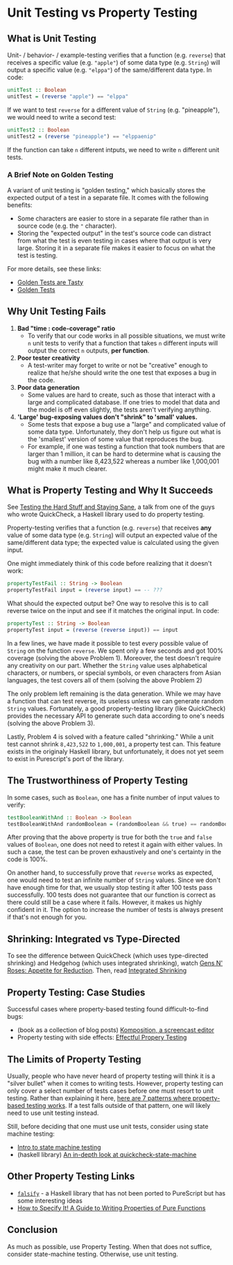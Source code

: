 # Unit Testing vs Property Testing

## What is Unit Testing

Unit- / behavior- / example-testing verifies that a function (e.g. `reverse`) that receives a specific value (e.g. `"apple"`) of some data type (e.g. `String`) will output a specific value (e.g. `"elppa"`) of the same/different data type. In code:
```haskell
unitTest :: Boolean
unitTest = (reverse "apple") == "elppa"
```

If we want to test `reverse` for a different value of `String` (e.g. "pineapple"), we would need to write a second test:
```haskell
unitTest2 :: Boolean
unitTest2 = (reverse "pineapple") == "elppaenip"
```
If the function can take `n` different intputs, we need to write `n` different unit tests.

### A Brief Note on Golden Testing

A variant of unit testing is "golden testing," which basically stores the expected output of a test in a separate file. It comes with the following benefits:
- Some characters are easier to store in a separate file rather than in source code (e.g. the `"` character).
- Storing the "expected output" in the test's source code can distract from what the test is even testing in cases where that output is very large. Storing it in a separate file makes it easier to focus on what the test is testing.

For more details, see these links:
- [Golden Tests are Tasty](https://kseo.github.io/posts/2016-12-15-golden-tests-are-tasty.html)
- [Golden Tests](https://ro-che.info/articles/2017-12-04-golden-tests)

## Why Unit Testing Fails

1. **Bad "time : code-coverage" ratio**
    - To verify that our code works in all possible situations, we must write `n` unit tests to verify that a function that takes `n` different inputs will output the correct `n` outputs, **per function**.
2. **Poor tester creativity**
    - A test-writer may forget to write or not be "creative" enough to realize that he/she should write the one test that exposes a bug in the code.
3. **Poor data generation**
    - Some values are hard to create, such as those that interact with a large and complicated database. If one tries to model that data and the model is off even slightly, the tests aren't verifying anything.
4. **'Large' bug-exposing values don't "shrink" to 'small' values.**
    - Some tests that expose a bug use a "large" and complicated value of some data type. Unfortunately, they don't help us figure out what is the 'smallest' version of some value that reproduces the bug.
    - For example, if one was testing a function that took numbers that are larger than 1 million, it can be hard to determine what is causing the bug with a number like 8,423,522 whereas a number like 1,000,001 might make it much clearer.

## What is Property Testing and Why It Succeeds

See [Testing the Hard Stuff and Staying Sane](https://www.youtube.com/watch?v=V8v-1PnFisU), a talk from one of the guys who wrote QuickCheck, a Haskell library used to do property testing.

Property-testing verifies that a function (e.g. `reverse`) that receives **any** value of some data type (e.g. `String`) will output an expected value of the same/different data type; the expected value is calculated using the given input.

One might immediately think of this code before realizing that it doesn't work:
```haskell
propertyTestFail :: String -> Boolean
propertyTestFail input = (reverse input) == -- ???
```
What should the expected output be? One way to resolve this is to call reverse twice on the input and see if it matches the original input. In code:
```haskell
propertyTest :: String -> Boolean
propertyTest input = (reverse (reverse input)) == input
```

In a few lines, we have made it possible to test every possible value of `String` on the function `reverse`. We spent only a few seconds and got 100% coverage (solving the above Problem 1). Moreover, the test doesn't require any creativity on our part. Whether the `String` value uses alphabetical characters, or numbers, or special symbols, or even characters from Asian languages, the test covers all of them (solving the above Problem 2)

The only problem left remaining is the data generation. While we may have a function that can test reverse, its useless unless we can generate random `String` values. Fortunately, a good property-testing library (like QuickCheck) provides the necessary API to generate such data according to one's needs (solving the above Problem 3).

Lastly, Problem 4 is solved with a feature called "shrinking." While a unit test cannot shrink `8,423,522` to `1,000,001`, a property test can. This feature exists in the originaly Haskell library, but unfortunately, it does not yet seem to exist in Purescript's port of the library.

## The Trustworthiness of Property Testing

In some cases, such as `Boolean`, one has a finite number of input values to verify:
```haskell
testBooleanWithAnd :: Boolean -> Boolean
testBooleanWithAnd randomBoolean = (randomBoolean && true) == randomBoolean
```
After proving that the above property is true for both the `true` and `false` values of `Boolean`, one does not need to retest it again with either values. In such a case, the test can be proven exhaustively and one's certainty in the code is 100%.

On another hand, to successfully prove that `reverse` works as expected, one would need to test an infinite number of `String` values. Since we don't have enough time for that, we usually stop testing it after 100 tests pass successfully. 100 tests does not guarantee that our function is correct as there could still be a case where it fails. However, it makes us highly confident in it. The option to increase the number of tests is always present if that's not enough for you.

## Shrinking: Integrated vs Type-Directed

To see the difference between QuickCheck (which uses type-directed shrinking) and Hedgehog (which uses integrated shrinking), watch [Gens N' Roses: Appetite for Reduction](https://www.youtube.com/watch?v=AIv_9T0xKEo). Then, read [Integrated Shrinking](http://www.well-typed.com/blog/2019/05/integrated-shrinking/)

## Property Testing: Case Studies

Successful cases where property-based testing found difficult-to-find bugs:
- (book as a collection of blog posts) [Komposition, a screencast editor](https://leanpub.com/property-based-testing-in-a-screencast-editor)
- Property testing with side effects: [Effectful Propery Testing](https://www.parsonsmatt.org/2020/03/11/effectful_property_testing.html)

## The Limits of Property Testing

Usually, people who have never heard of property testing will think it is a "silver bullet" when it comes to writing tests. However, property testing can only cover a select number of tests cases before one must resort to unit testing. Rather than explaining it here, [here are 7 patterns where property-based testing works](https://fsharpforfunandprofit.com/posts/property-based-testing-2/). If a test falls outside of that pattern, one will likely need to use unit testing instead.

Still, before deciding that one must use unit tests, consider using state machine testing:
- [Intro to state machine testing](http://qfpl.io/posts/intro-to-state-machine-testing-1/)
- (haskell library) [An in-depth look at quickcheck-state-machine](http://www.well-typed.com/blog/2019/01/qsm-in-depth/)

## Other Property Testing Links

- [`falsify`](https://well-typed.com/blog/2023/04/falsify/) - a Haskell library that has not been ported to PureScript but has some interesting ideas
- [How to Specify It! A Guide to Writing Properties of Pure Functions](https://research.chalmers.se/publication/517894/file/517894_Fulltext.pdf)

## Conclusion

As much as possible, use Property Testing. When that does not suffice, consider state-machine testing. Otherwise, use unit testing.
